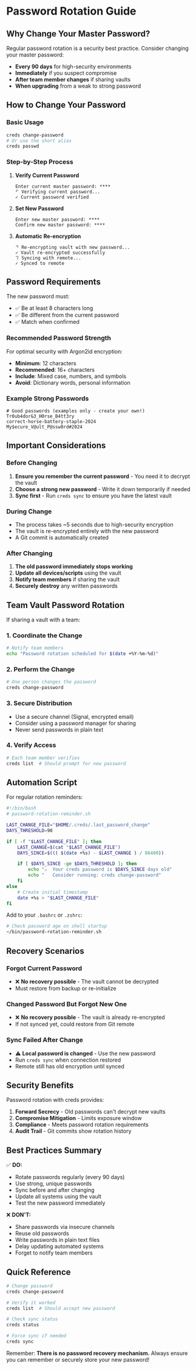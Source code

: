 # Password Rotation Guide

## Why Change Your Master Password?

Regular password rotation is a security best practice. Consider changing your master password:

- **Every 90 days** for high-security environments
- **Immediately** if you suspect compromise
- **After team member changes** if sharing vaults
- **When upgrading** from a weak to strong password

## How to Change Your Password

### Basic Usage

```bash
creds change-password
# Or use the short alias
creds passwd
```

### Step-by-Step Process

1. **Verify Current Password**

   ```
   Enter current master password: ****
   ⠋ Verifying current password...
   ✓ Current password verified
   ```

2. **Set New Password**

   ```
   Enter new master password: ****
   Confirm new master password: ****
   ```

3. **Automatic Re-encryption**
   ```
   ⠙ Re-encrypting vault with new password...
   ✓ Vault re-encrypted successfully
   ⠹ Syncing with remote...
   ✓ Synced to remote
   ```

## Password Requirements

The new password must:

- ✅ Be at least 8 characters long
- ✅ Be different from the current password
- ✅ Match when confirmed

### Recommended Password Strength

For optimal security with Argon2id encryption:

- **Minimum**: 12 characters
- **Recommended**: 16+ characters
- **Include**: Mixed case, numbers, and symbols
- **Avoid**: Dictionary words, personal information

### Example Strong Passwords

```
# Good passwords (examples only - create your own!)
Tr0ub4dor&3_H0rse_B4tt3ry
correct-horse-battery-staple-2024
My$ecure_V@ult_P@ssw0rd#2024
```

## Important Considerations

### Before Changing

1. **Ensure you remember the current password** - You need it to decrypt the vault
2. **Choose a strong new password** - Write it down temporarily if needed
3. **Sync first** - Run `creds sync` to ensure you have the latest vault

### During Change

- The process takes ~5 seconds due to high-security encryption
- The vault is re-encrypted entirely with the new password
- A Git commit is automatically created

### After Changing

1. **The old password immediately stops working**
2. **Update all devices/scripts** using the vault
3. **Notify team members** if sharing the vault
4. **Securely destroy** any written passwords

## Team Vault Password Rotation

If sharing a vault with a team:

### 1. Coordinate the Change

```bash
# Notify team members
echo "Password rotation scheduled for $(date +%Y-%m-%d)"
```

### 2. Perform the Change

```bash
# One person changes the password
creds change-password
```

### 3. Secure Distribution

- Use a secure channel (Signal, encrypted email)
- Consider using a password manager for sharing
- Never send passwords in plain text

### 4. Verify Access

```bash
# Each team member verifies
creds list  # Should prompt for new password
```

## Automation Script

For regular rotation reminders:

```bash
#!/bin/bash
# password-rotation-reminder.sh

LAST_CHANGE_FILE="$HOME/.creds/.last_password_change"
DAYS_THRESHOLD=90

if [ -f "$LAST_CHANGE_FILE" ]; then
    LAST_CHANGE=$(cat "$LAST_CHANGE_FILE")
    DAYS_SINCE=$((( $(date +%s) - $LAST_CHANGE ) / 86400))

    if [ $DAYS_SINCE -ge $DAYS_THRESHOLD ]; then
        echo "⚠️  Your creds password is $DAYS_SINCE days old"
        echo "   Consider running: creds change-password"
    fi
else
    # Create initial timestamp
    date +%s > "$LAST_CHANGE_FILE"
fi
```

Add to your `.bashrc` or `.zshrc`:

```bash
# Check password age on shell startup
~/bin/password-rotation-reminder.sh
```

## Recovery Scenarios

### Forgot Current Password

- ❌ **No recovery possible** - The vault cannot be decrypted
- Must restore from backup or re-initialize

### Changed Password But Forgot New One

- ❌ **No recovery possible** - The vault is already re-encrypted
- If not synced yet, could restore from Git remote

### Sync Failed After Change

- ⚠️ **Local password is changed** - Use the new password
- Run `creds sync` when connection restored
- Remote still has old encryption until synced

## Security Benefits

Password rotation with creds provides:

1. **Forward Secrecy** - Old passwords can't decrypt new vaults
2. **Compromise Mitigation** - Limits exposure window
3. **Compliance** - Meets password rotation requirements
4. **Audit Trail** - Git commits show rotation history

## Best Practices Summary

✅ **DO:**

- Rotate passwords regularly (every 90 days)
- Use strong, unique passwords
- Sync before and after changing
- Update all systems using the vault
- Test the new password immediately

❌ **DON'T:**

- Share passwords via insecure channels
- Reuse old passwords
- Write passwords in plain text files
- Delay updating automated systems
- Forget to notify team members

## Quick Reference

```bash
# Change password
creds change-password

# Verify it worked
creds list  # Should accept new password

# Check sync status
creds status

# Force sync if needed
creds sync
```

Remember: **There is no password recovery mechanism.** Always ensure you can remember or securely store your new password!
